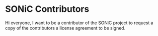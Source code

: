 # SONiC Contributors
Hi everyone,
  I want to be a contributor of the SONiC project to request a copy of the contributors a license agreement to be signed.
